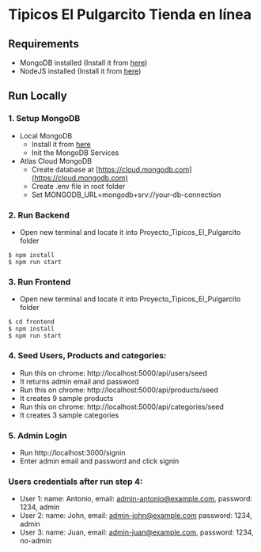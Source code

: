 # Tipicos El Pulgarcito Tienda en línea

## Requirements

- MongoDB installed (Install it from [here](https://www.mongodb.com/try/download/community))
- NodeJS installed (Install it from [here](https://nodejs.dev/download/))

## Run Locally

### 1. Setup MongoDB

- Local MongoDB
  - Install it from [here](https://www.mongodb.com/try/download/community)
  - Init the MongoDB Services
- Atlas Cloud MongoDB
  - Create database at [https://cloud.mongodb.com](https://cloud.mongodb.com)
  - Create .env file in root folder
  - Set MONGODB_URL=mongodb+srv://your-db-connection

### 2. Run Backend

- Open new terminal and locate it into Proyecto_Tipicos_El_Pulgarcito folder

```
$ npm install
$ npm run start
```

### 3. Run Frontend

- Open new terminal and locate it into Proyecto_Tipicos_El_Pulgarcito folder

```
$ cd frontend
$ npm install
$ npm run start
```

### 4. Seed Users, Products and categories:

- Run this on chrome: http://localhost:5000/api/users/seed
- It returns admin email and password
- Run this on chrome: http://localhost:5000/api/products/seed
- It creates 9 sample products
- Run this on chrome: http://localhost:5000/api/categories/seed
- It creates 3 sample categories

### 5. Admin Login

- Run http://localhost:3000/signin
- Enter admin email and password and click signin

### Users credentials after run step 4:

- User 1: name: Antonio, email: admin-antonio@example.com, password: 1234, admin
- User 2: name: John, email: admin-john@example.com password: 1234, admin
- User 3: name: Juan, email: admin-juan@example.com, password: 1234, no-admin
